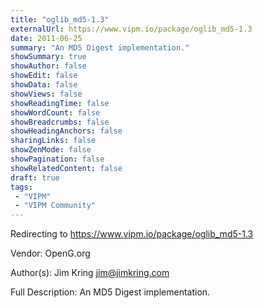```yaml
---
title: "oglib_md5-1.3"
externalUrl: https://www.vipm.io/package/oglib_md5-1.3
date: 2011-06-25
summary: "An MD5 Digest implementation."
showSummary: true
showAuthor: false
showEdit: false
showData: false
showViews: false
showReadingTime: false
showWordCount: false
showBreadcrumbs: false
showHeadingAnchors: false
sharingLinks: false
showZenMode: false
showPagination: false
showRelatedContent: false
draft: true
tags:
 - "VIPM"
 - "VIPM Community"
---
```


Redirecting to https://www.vipm.io/package/oglib_md5-1.3

Vendor: OpenG.org

Author(s): Jim Kring <jim@jimkring.com>
 
Full Description:
An MD5 Digest implementation.
